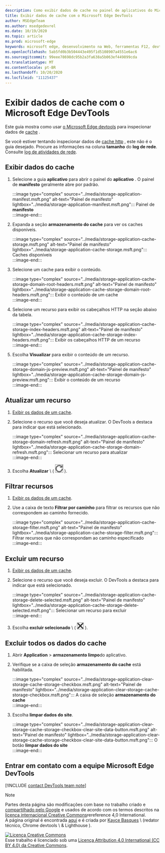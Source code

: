 ```yaml
---
description: Como exibir dados de cache no painel de aplicativos do Microsoft Edge DevTools.
title: Exibir dados de cache com o Microsoft Edge DevTools
author: MSEdgeTeam
ms.author: msedgedevrel
ms.date: 10/19/2020
ms.topic: article
ms.prod: microsoft-edge
keywords: microsoft edge, desenvolvimento na Web, ferramentas F12, devtools
ms.openlocfilehash: 5ab5fd0b3b504443e495f1d5108907a4551e6ac6
ms.sourcegitcommit: 99eee78698dc95b2a3fa638a5b063ef449899cda
ms.translationtype: MT
ms.contentlocale: pt-BR
ms.lasthandoff: 10/20/2020
ms.locfileid: "11125437"
---
```

<!-- Copyright Kayce Basques 

   Licensed under the Apache License, Version 2.0 (the "License");
   you may not use this file except in compliance with the License.
   You may obtain a copy of the License at

       https://www.apache.org/licenses/LICENSE-2.0

   Unless required by applicable law or agreed to in writing, software
   distributed under the License is distributed on an "AS IS" BASIS,
   WITHOUT WARRANTIES OR CONDITIONS OF ANY KIND, either express or implied.
   See the License for the specific language governing permissions and
   limitations under the License.  -->

# Exibir dados de cache com o Microsoft Edge DevTools  

Este guia mostra como usar [o Microsoft Edge devtools][MicrosoftEdgeDevTools] para inspecionar dados de [cache][MDNCache] .  

Se você estiver tentando inspecionar dados de [cache http][MDNHTTPCaching] , este não é o guia desejado.  Procure as informações na coluna **tamanho** do **log de rede**.  Consulte [log de atividades de rede][DevtoolsNetworkLogActivity].  

## Exibir dados do cache  

1.  Selecione a guia **aplicativo** para abrir o painel do **aplicativo** .  O painel de **manifesto** geralmente abre por padrão.  
    
    :::image type="complex" source="../media/storage-application-manifest.msft.png" alt-text="Painel de manifesto" lightbox="../media/storage-application-manifest.msft.png":::
       Painel de **manifesto**  
    :::image-end:::  
    
1.  Expanda a seção **armazenamento do cache** para ver os caches disponíveis.  
    
    :::image type="complex" source="../media/storage-application-cache-storage.msft.png" alt-text="Painel de manifesto" lightbox="../media/storage-application-cache-storage.msft.png":::
       Caches disponíveis  
    :::image-end:::  
    
1.  Selecione um cache para exibir o conteúdo.  
    
    :::image type="complex" source="../media/storage-application-cache-storage-domain-root-headers.msft.png" alt-text="Painel de manifesto" lightbox="../media/storage-application-cache-storage-domain-root-headers.msft.png":::
       Exibir o conteúdo de um cache  
    :::image-end:::  
    
1.  Selecione um recurso para exibir os cabeçalhos HTTP na seção abaixo da tabela.  
    
    :::image type="complex" source="../media/storage-application-cache-storage-index-headers.msft.png" alt-text="Painel de manifesto" lightbox="../media/storage-application-cache-storage-index-headers.msft.png":::
       Exibir os cabeçalhos HTTP de um recurso  
    :::image-end:::  
    
1.  Escolha **Visualizar** para exibir o conteúdo de um recurso.  
    
    :::image type="complex" source="../media/storage-application-cache-storage-domain-js-preview.msft.png" alt-text="Painel de manifesto" lightbox="../media/storage-application-cache-storage-domain-js-preview.msft.png":::
       Exibir o conteúdo de um recurso  
    :::image-end:::  
    
## Atualizar um recurso  

1.  [Exibir os dados de um cache](#view-cache-data).  
1.  Selecione o recurso que você deseja atualizar.  O DevTools a destaca para indicar que está selecionado.  
    
    :::image type="complex" source="../media/storage-application-cache-storage-domain-refresh.msft.png" alt-text="Painel de manifesto" lightbox="../media/storage-application-cache-storage-domain-refresh.msft.png":::
       Selecionar um recurso para atualizar  
    :::image-end:::  
    
1.  Escolha **Atualizar** \ ( ![ Atualizar ][ImageRefreshIcon] \).  
    
## Filtrar recursos  

1.  [Exibir os dados de um cache](#view-cache-data).  
1.  Use a caixa de texto **Filtrar por caminho** para filtrar os recursos que não correspondem ao caminho fornecido.  
    
    :::image type="complex" source="../media/storage-application-cache-storage-filter.msft.png" alt-text="Painel de manifesto" lightbox="../media/storage-application-cache-storage-filter.msft.png":::
       Filtrar recursos que não correspondam ao caminho especificado  
    :::image-end:::  
    
## Excluir um recurso  

1.  [Exibir os dados de um cache](#view-cache-data).  
1.  Selecione o recurso que você deseja excluir.  O DevTools a destaca para indicar que está selecionado.  
    
    :::image type="complex" source="../media/storage-application-cache-storage-delete-selected.msft.png" alt-text="Painel de manifesto" lightbox="../media/storage-application-cache-storage-delete-selected.msft.png":::
       Selecionar um recurso para excluir  
    :::image-end:::  
    
1.  Escolha **excluir selecionado** \ ( ![ excluir selecionado ][ImageDeleteIcon] \).  
    
## Excluir todos os dados do cache  

1.  Abrir **Application**  >  **armazenamento limpo**do aplicativo.  
1.  Verifique se a caixa de seleção **armazenamento do cache** está habilitada.  
    
    :::image type="complex" source="../media/storage-application-clear-storage-cache-storage-checkbox.msft.png" alt-text="Painel de manifesto" lightbox="../media/storage-application-clear-storage-cache-storage-checkbox.msft.png":::
       A caixa de seleção **armazenamento do cache**  
    :::image-end:::  
    
1.  Escolha **limpar dados do site**.  
    
    :::image type="complex" source="../media/storage-application-clear-storage-cache-storage-checkbox-clear-site-data-button.msft.png" alt-text="Painel de manifesto" lightbox="../media/storage-application-clear-storage-cache-storage-checkbox-clear-site-data-button.msft.png":::
       O botão **limpar dados do site**  
    :::image-end:::  
    
## Entrar em contato com a equipe Microsoft Edge DevTools  

[!INCLUDE [contact DevTools team note](../includes/contact-devtools-team-note.md)]  

<!-- image links -->  

[ImageDeleteIcon]: ../media/delete-icon.msft.png  
[ImageRefreshIcon]: ../media/refresh-icon.msft.png  

<!-- links -->  

[MicrosoftEdgeDevTools]: ../../devtools-guide-chromium.md "Ferramentas de desenvolvedor do Microsoft Edge (Chromium) | Documentos da Microsoft"  
[DevtoolsNetworkLogActivity]: ../network/index.md#log-network-activity  "Registrar atividades da rede | Documentos da Microsoft"  

[MDNCache]: https://developer.mozilla.org/docs/Web/API/Cache "Cache | MDN"  
[MDNHTTPCaching]: https://developer.mozilla.org/docs/Web/HTTP/Caching "Cache HTTP | MDN"  

> [!NOTE]
> Partes desta página são modificações com base no trabalho criado e [compartilhado pelo Google][GoogleSitePolicies] e usados de acordo com os termos descritos na [licença internacional Creative Commons][CCA4IL]rereference 4,0 International.  
> A página original é encontrada [aqui](https://developers.google.com/web/tools/chrome-devtools/storage/cache) e é criada por [Kayce Basques][KayceBasques] \ (redator técnico, Chrome devtools \ & Lighthouse \).  

[![Licença Creative Commons][CCby4Image]][CCA4IL]  
Esse trabalho é licenciado sob uma [Licença Attribution 4.0 International (CC BY 4.0) da Creative Commons][CCA4IL].  

[CCA4IL]: https://creativecommons.org/licenses/by/4.0  
[CCby4Image]: https://i.creativecommons.org/l/by/4.0/88x31.png  
[GoogleSitePolicies]: https://developers.google.com/terms/site-policies  
[KayceBasques]: https://developers.google.com/web/resources/contributors/kaycebasques  
